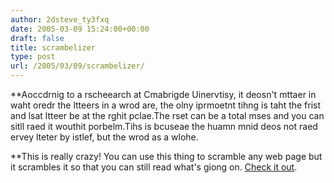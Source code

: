 ```yaml
---
author: 2dsteve_ty3fxq
date: 2005-03-09 15:24:00+00:00
draft: false
title: scrambelizer
type: post
url: /2005/03/09/scrambelizer/
---
```


**Aoccdrnig to a rscheearch at Cmabrigde Uinervtisy, it deosn't mttaer in waht oredr the ltteers in a wrod are, the olny iprmoetnt tihng is taht the frist and lsat ltteer be at the rghit pclae.The rset can be a total mses and you can sitll raed it wouthit porbelm.Tihs is bcuseae the huamn mnid deos not raed ervey lteter by istlef, but the wrod as a wlohe.

**This is really crazy! You can use this thing to scramble any web page but it scrambles it so that you can still read what's giong on. [Check it out](http://www.scramblizer.com/).
